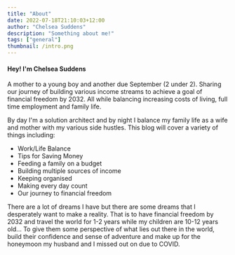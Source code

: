 ```yaml
---
title: "About"
date: 2022-07-18T21:10:03+12:00
author: "Chelsea Suddens"
description: "Something about me!"
tags: ["general"]
thumbnail: /intro.png
---
```

#### Hey! I'm Chelsea Suddens

A mother to a young boy and another due September (2 under 2). Sharing our journey of building various income streams to achieve a goal of financial freedom by 2032. All while balancing increasing costs of living, full time employment and family life.

By day I'm a solution architect and by night I balance my family life as a wife and mother with my various side hustles. This blog will cover a variety of things including:
* Work/Life Balance
* Tips for Saving Money
* Feeding a family on a budget
* Building multiple sources of income
* Keeping organised
* Making every day count
* Our journey to financial freedom

There are a lot of dreams I have but there are some dreams that I desperately want to make a reality. That is to have financial freedom by 2032 and travel the world for 1-2 years while my children are 10-12 years old... To give them some perspective of what lies out there in the world, build their confidence and sense of adventure and make up for the honeymoon my husband and I missed out on due to COVID.
